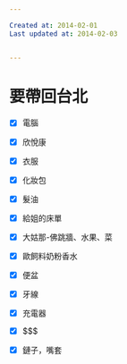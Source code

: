```yaml
---

Created at: 2014-02-01
Last updated at: 2014-02-03


---
```


# 要帶回台北


- [x] 電腦
- [x] 欣悅康
- [x] 衣服
- [x] 化妝包
- [x] 髮油
- [x] 給姐的床單
- [x] 大姑那-佛跳牆、水果、菜
- [x] 歐飼料奶粉香水
- [x] 便盆
- [x] 牙線
- [x] 充電器
- [x] $$$
- [x] 鏈子，嘴套

